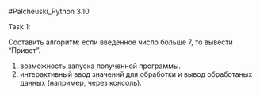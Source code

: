 #Palcheuski_Python 3.10

Task 1:

Составить алгоритм: если введенное число больше 7, то вывести “Привет”.

1) возможность запуска полученной программы.
2) интерактивный ввод значений для обработки и вывод обработаных данных (например, через консоль).

